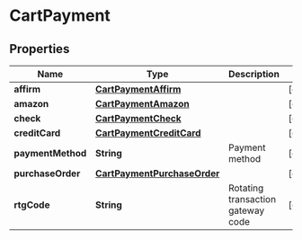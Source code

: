 

# CartPayment


## Properties

| Name | Type | Description | Notes |
|------------ | ------------- | ------------- | -------------|
|**affirm** | [**CartPaymentAffirm**](CartPaymentAffirm.md) |  |  [optional] |
|**amazon** | [**CartPaymentAmazon**](CartPaymentAmazon.md) |  |  [optional] |
|**check** | [**CartPaymentCheck**](CartPaymentCheck.md) |  |  [optional] |
|**creditCard** | [**CartPaymentCreditCard**](CartPaymentCreditCard.md) |  |  [optional] |
|**paymentMethod** | **String** | Payment method |  [optional] |
|**purchaseOrder** | [**CartPaymentPurchaseOrder**](CartPaymentPurchaseOrder.md) |  |  [optional] |
|**rtgCode** | **String** | Rotating transaction gateway code |  [optional] |




